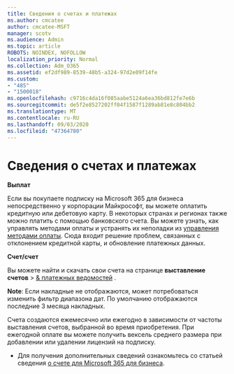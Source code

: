```yaml
---
title: Сведения о счетах и платежах
ms.author: cmcatee
author: cmcatee-MSFT
manager: scotv
ms.audience: Admin
ms.topic: article
ROBOTS: NOINDEX, NOFOLLOW
localization_priority: Normal
ms.collection: Adm_O365
ms.assetid: ef2df989-8539-48b5-a324-97d2e09f14fe
ms.custom:
- "485"
- "1500018"
ms.openlocfilehash: c9716c4da16f085aabe5124a6ea36bd812fe7e6b
ms.sourcegitcommit: de5f2e8527202ff04f1587f1289ab81e8c804bb2
ms.translationtype: MT
ms.contentlocale: ru-RU
ms.lasthandoff: 09/03/2020
ms.locfileid: "47364780"
---
```

# <a name="invoice-and-payment-information"></a>Сведения о счетах и платежах

**Выплат**

Если вы покупаете подписку на Microsoft 365 для бизнеса непосредственно у корпорации Майкрософт, вы можете оплатить кредитную или дебетовую карту.  В некоторых странах и регионах также можно платить с помощью банковского счета.  Вы можете узнать, как управлять методами оплаты и устранять их неполадки из [управления методами оплаты](https://docs.microsoft.com/microsoft-365/commerce/billing-and-payments/manage-payment-methods). Сюда входит решение проблем, связанных с отклонением кредитной карты, и обновление платежных данных.

**Счет/счет**

Вы можете найти и скачать свои счета на странице **выставление счетов**  >  [& платежных ведомостей](https://go.microsoft.com/fwlink/p/?linkid=848039) .  

**Note**: Если накладные не отображаются, может потребоваться изменить фильтр диапазона дат.  По умолчанию отображаются последние 3 месяца накладных.

Счета создаются ежемесячно или ежегодно в зависимости от частоты выставления счетов, выбранной во время приобретения.  При ежегодной оплате вы можете получить вексель среднего размера при добавлении или удалении лицензий на подписку.

- Для получения дополнительных сведений ознакомьтесь со статьей сведения [о счете для Microsoft 365 для бизнеса](https://docs.microsoft.com/microsoft-365/commerce/billing-and-payments/understand-your-invoice2).